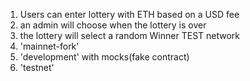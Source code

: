 1. Users can enter lottery with ETH based on a USD fee
2. an admin will choose when the lottery is over
3. the lottery will select  a random Winner
 TEST network 
1. 'mainnet-fork'
2. 'development' with mocks(fake contract)
3. 'testnet'